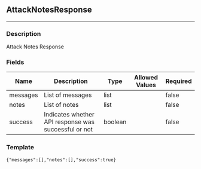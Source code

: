 ## AttackNotesResponse
---
### Description
Attack Notes Response
### Fields
| Name | Description | Type | Allowed Values | Required |
| ---- | ----------- | ---- | -------------- | -------- |
| messages | List of messages | list |  | false |
| notes | List of notes | list |  | false |
| success | Indicates whether API response was successful or not | boolean |  | false |
### Template
```
{"messages":[],"notes":[],"success":true}
```
